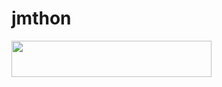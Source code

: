 # jmthon

<p align="left"><a href="https://heroku.com/deploy?template=https://github.com/midoo3/mus"> <img src="https://img.shields.io/badge/Deploy%20To%20Heroku-purple?style=for-the-badge&logo=heroku" width="320" height="58.45"/></a></p>

